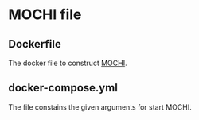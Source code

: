 # MOCHI file
## Dockerfile
The docker file to construct [MOCHI](https://mochi.life.nctu.edu.tw/).

## docker-compose.yml
The file constains the given arguments for start MOCHI.
